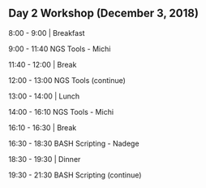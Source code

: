 ## Day 2 Workshop (December 3, 2018)

8:00 - 9:00  | Breakfast 
   
9:00 - 11:40 NGS Tools - Michi   

11:40 - 12:00 | Break   

12:00 - 13:00 NGS Tools (continue)   

13:00 - 14:00 | Lunch   

14:00 - 16:10 NGS Tools - Michi   

16:10 - 16:30 | Break   
  
16:30 - 18:30 BASH Scripting - Nadege   
  
18:30 - 19:30 | Dinner   
  
19:30 - 21:30 BASH Scripting (continue)   


